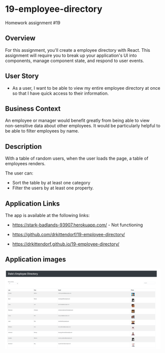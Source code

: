 # 19-employee-directory
Homework assignment #19

## Overview

For this assignment, you'll create a employee directory with React. This assignment will require you to break up your application's UI into components, manage component state, and respond to user events.

## User Story

* As a user, I want to be able to view my entire employee directory at once so that I have quick access to their information.

## Business Context

An employee or manager would benefit greatly from being able to view non-sensitive data about other employees. It would be particularly helpful to be able to filter employees by name.

## Description

With a table of random users, when the user loads the page, a table of employees renders. 

The user can:

  * Sort the table by at least one category
  * Filter the users by at least one property.


## Application Links

The app is available at the following links:

* https://stark-badlands-93907.herokuapp.com/ -  Not functioning

* https://github.com/drkittendorf/19-employee-directory/
* https://drkittendorf.github.io/19-employee-directory/

## Application images

![screenshot1](public\19employeedir.png)

